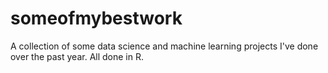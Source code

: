 # someofmybestwork

A collection of some data science and machine learning projects I've done over the past year. All done in R.
